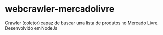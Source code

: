 # webcrawler-mercadolivre
Crawler (coletor) capaz de buscar uma lista de produtos no Mercado Livre. Desenvolvido em NodeJs 
